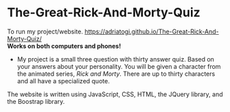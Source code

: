 ﻿# The-Great-Rick-And-Morty-Quiz
To run my project/website. https://adriatogi.github.io/The-Great-Rick-And-Morty-Quiz/ <br/>
**Works on both computers and phones!**

- My project is a small three question with thirty answer quiz. Based on your answers about your personality. You will be given a character from the animated series, *Rick and Morty*. There are up to thirty characters and all have a specialized quote.

The website is written using JavaScript, CSS, HTML, the JQuery library, and the Boostrap library. 
